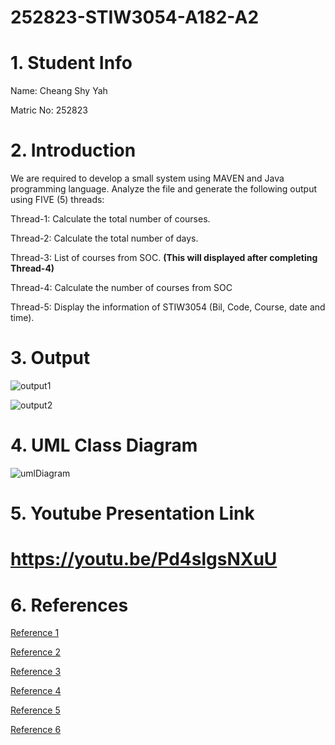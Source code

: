 # 252823-STIW3054-A182-A2

# 1. Student Info
Name:      Cheang Shy Yah

Matric No: 252823

# 2. Introduction
We are required to develop a small system using MAVEN and Java programming language. Analyze the file and generate the following output using FIVE (5) threads:

Thread-1: Calculate the total number of courses.

Thread-2: Calculate the total number of days.

Thread-3: List of courses from SOC. **(This will displayed after completing Thread-4)**

Thread-4: Calculate the number of courses from SOC

Thread-5: Display the information of STIW3054 (Bil, Code, Course, date and time).

# 3. Output

![output1](https://user-images.githubusercontent.com/47626271/55498013-2b5a2080-5675-11e9-9ddc-5ff8372589df.PNG)

![output2](https://user-images.githubusercontent.com/47626271/55498015-2bf2b700-5675-11e9-9792-38aa974951e8.PNG)

# 4. UML Class Diagram

![umlDiagram](https://user-images.githubusercontent.com/47626271/55497687-79225900-5674-11e9-8cb2-b95515dfb0fa.jpg)

# 5. Youtube Presentation Link

# https://youtu.be/Pd4slgsNXuU

# 6. References
[Reference 1](https://www.tutorialkart.com/pdfbox/extract-text-line-by-line-from-pdf/)

[Reference 2](https://www.baeldung.com/java-pdf-creation)

[Reference 3](https://www.tutorialspoint.com/pdfbox/pdfbox_splitting_a_pdf_document.htm)

[Reference 4](http://www.java2s.com/Tutorials/Java/Data_Type_How_to/Date/Calculate_the_number_of_days_between_two_dates.htm)

[Reference 5](https://stackoverflow.com/questions/3203790/parsing-pdf-files-especially-with-tables-with-pdfbox/3213442#3213442)

[Reference 6](https://pdfix.net/docs/_extract_tables_java.html)
